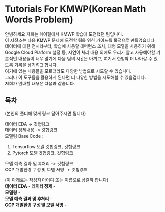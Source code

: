 # Tutorials For KMWP(Korean Math Words Problem)  
안녕하세요 저희는 아이펠에서 KMWP 학습에 도전했던 팀입니다.  
이 저장소는 다음 KMWP 문제에 도전할 팀을 위한 가이드를 목적으로 만들었습니다  
데이터에 대한 전처리부터, 학습에 사용할 레퍼런스 조사, 대형 모델을 사용하기 위해 Google Cloud Platform  설정 등, 자연어 처리 내용 외에도 우리가 알고 사용해야할 기본적인 내용들이 너무 많기에 다음 팀의 시간은 아끼고, 여기서 한발짝 더 나아갈 수 있도록 기록을 남기려고 합니다.  
여기에 있는 내용들을 모르더라도 다양한 방법으로 시도할 수 있습니다.  
그러나 이 도구들을 활용하게 된다면 더 다양한 방법을 시도해볼 수 있을겁니다.  
저희가 안내할 내용은 다음과 같습니다.  

## 목차  

(본인의 폴더에 맞게 링크 달아주시면 됩니다)

데이터 EDA -> 깃헙링크  
데이터 정제내용 -> 깃헙링크  
모델링 Base Code :  
1. Tensorflow 모델  깃헙링크, 깃헙링크  
2. Pytorch 모델   깃헙링크, 깃헙링크  
  
모델 예측 결과 및 후처리 -> 깃헙링크  
GCP 개발환경 구성 및 모델 서빙 -> 깃헙링크
    
(이 아래로는 작성자 아이디 또는 이름으로 남길까 합니다)  
**데이터 EDA** - 
**데이터 정제** -  
**모델링** -  
**모델 예측 결과 및 후처리** -  
**GCP 개발환경 구성 및 모델 서빙** -  


